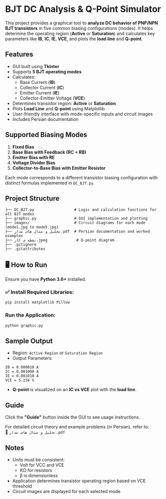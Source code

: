 #  BJT DC Analysis & Q-Point Simulator

This project provides a graphical tool to **analyze DC behavior of PNP/NPN BJT transistors** in five common biasing configurations (modes). It helps determine the operating region (**Active** or **Saturation**) and calculates key parameters like **IB**, **IC**, **IE**, **VCE**, and plots the **load line** and **Q-point**.


##  Features

- GUI built using **Tkinter**
- Supports **5 BJT operating modes**
- Calculates:
  - Base Current (**IB**)
  - Collector Current (**IC**)
  - Emitter Current (**IE**)
  - Collector-Emitter Voltage (**VCE**)
- Determines transistor region: **Active** or **Saturation**
- Plots **Load Line** and **Q-point** using Matplotlib
- User-friendly interface with mode-specific inputs and circuit images
- Includes Persian documentation


##  Supported Biasing Modes

1. **Fixed Bias**
2. **Base Bias with Feedback (RC + RB)**
3. **Emitter Bias with RE**
4. **Voltage Divider Bias**
5. **Collector-to-Base Bias with Emitter Resistor**

Each mode corresponds to a different transistor biasing configuration with distinct formulas implemented in `DC_BJT.py`.


##  Project Structure

```
├── DC_BJT.py                  # Logic and calculation functions for all BJT modes
├── graphic.py                 # GUI implementation and plotting
├── images/                    # Circuit diagrams for each mode (mode1.jpg to mode5.jpg)
├── تحلیل و مثال های مدار.pdf  # Persian documentation and worked examples
├── نقطه ی کار.jpeg             # Q-point diagram
├── .gitignore
├── .gitattributes
```


## 🖥️ How to Run

Ensure you have **Python 3.6+** installed.

### ✅ Install Required Libraries:

```bash
pip install matplotlib Pillow
```

###  Run the Application:

```bash
python graphic.py
```


##  Sample Output

- Region: `Active Region` or `Saturation Region`
- Output Parameters:

```
IB = 0.000010 A
IC = 0.001000 A
IE = 0.001010 A
VCE = 5.234 V
```

- **Q-point** is visualized on an **IC vs VCE** plot with the **load line**.


##  Guide

Click the **"Guide"** button inside the GUI to see usage instructions.

For detailed circuit theory and example problems (in Persian), refer to:  
📄 `تحلیل و مثال های مدار.pdf`

##  Notes

- Units must be consistent:
  - Volt for VCC and VCE
  - KΩ for resistors
  - β is dimensionless
- Application determines transistor operating region based on VCE threshold
- Circuit images are displayed for each selected mode
